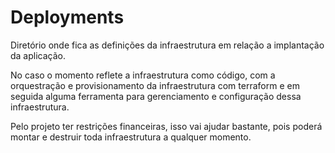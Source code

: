 # Deployments
Diretório onde fica as definições da infraestrutura em relação a implantação da aplicação.

No caso o momento reflete a infraestrutura como código, com a orquestração e provisionamento da infraestrutura com terraform e em seguida alguma ferramenta para gerenciamento e configuração dessa infraestrutura.

Pelo projeto ter restrições financeiras, isso vai ajudar bastante, pois poderá montar e destruir toda infraestrutura a qualquer momento.
